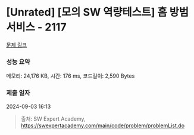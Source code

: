 # [Unrated] [모의 SW 역량테스트] 홈 방범 서비스 - 2117 

[문제 링크](https://swexpertacademy.com/main/code/problem/problemDetail.do?contestProbId=AV5V61LqAf8DFAWu) 

### 성능 요약

메모리: 24,176 KB, 시간: 176 ms, 코드길이: 2,590 Bytes

### 제출 일자

2024-09-03 16:13



> 출처: SW Expert Academy, https://swexpertacademy.com/main/code/problem/problemList.do